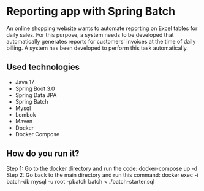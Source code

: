 # Reporting app with Spring Batch


An online shopping website wants to automate reporting on Excel tables for daily sales. For this purpose, a system needs to be developed that automatically generates reports for customers' invoices at the time of daily billing. A system has been developed to perform this task automatically.

## Used technologies

- Java 17
- Spring Boot 3.0
- Spring Data JPA
- Spring Batch
- Mysql 
- Lombok
- Maven
- Docker
- Docker Compose


## How do you run it?

Step 1: Go to the docker directory and run the code: docker-compose up -d <br />
Step 2: Go back to the main directory and run this command: docker exec -i batch-db mysql -u root -pbatch batch < ./batch-starter.sql
